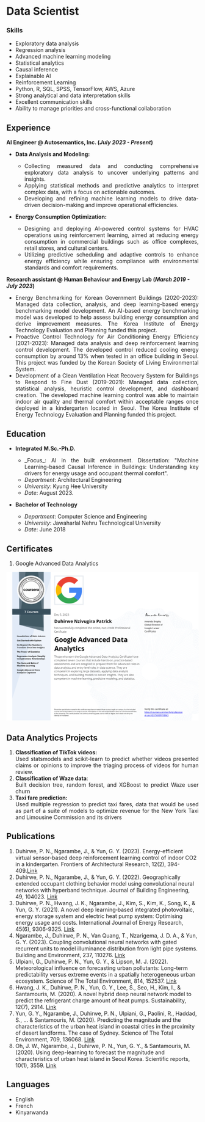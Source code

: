 # Data Scientist

### Skills
- Exploratory data analysis
- Regression analysis
- Advanced machine learning modeling
- Statistical analytics
- Causal inference
- Explainable AI
- Reinforcement Learning
- Python, R, SQL, SPSS, TensorFlow, AWS, Azure
- Strong analytical and data interpretation skills
- Excellent communication skills
- Ability to manage priorities and cross-functional collaboration


## Experience
**AI Engineer @ Autosemantics, Inc. (_July 2023 - Present_)**
- **Data Analysis and Modeling:**
    - <div align="justify">Collecting measured data and conducting comprehensive exploratory data analysis to uncover underlying patterns and insights.</div>
    - <div align="justify">Applying statistical methods and predictive analytics to interpret complex data, with a focus on actionable outcomes.</div>
    - <div align="justify">Developing and refining machine learning models to drive data-driven decision-making and improve operational efficiencies.</div>

- **Energy Consumption Optimization:**
    - <div align="justify">Designing and deploying AI-powered control systems for HVAC operations using reinforcement learning, aimed at reducing energy consumption in commercial buildings such as office complexes, retail stores, and cultural centers.</div>
    - <div align="justify">Utilizing predictive scheduling and adaptive controls to enhance energy efficiency while ensuring compliance with environmental standards and comfort requirements.</div>



**Research assistant @ Human Behaviour and Energy Lab (_March 2019 - July 2023_)**
- <div align="justify">Energy Benchmarking for Korean Government Buildings (2020-2023): Managed data collection, analysis, and deep learning-based energy benchmarking model development. An AI-based energy benchmarking model was developed to help assess building energy consumption and derive improvement measures. The Korea Institute of Energy Technology Evaluation and Planning funded this project. </div>
- <div align="justify">Proactive Control Technology for Air Conditioning Energy Efficiency (2021-2023): Managed data analysis and deep reinforcement learning control development. The developed control reduced cooling energy consumption by around 13% when tested in an office building in Seoul. This project was funded by the Korean Society of Living Environmental System. </div>
- <div align="justify">Development of a Clean Ventilation Heat Recovery System for Buildings to Respond to Fine Dust (2019-2021): Managed data collection, statistical analysis, heuristic control development, and dashboard creation. The developed machine learning control was able to maintain indoor air quality and thermal comfort within acceptable ranges once deployed in a kindergarten located in Seoul. The Korea Institute of Energy Technology Evaluation and Planning funded this project.</div>

  

## Education
- **Integrated M.Sc.-Ph.D.**
    - <div align="justify">_Focus_: AI in the built environment. Dissertation: "Machine Learning-based Causal Inference in Buildings: Understanding key drivers for energy usage and occupant thermal comfort".</div>
    - _Department_: Architectural Engineering
    - _University_: Kyung Hee University
    - _Date_: August 2023.
  
- **Bachelor of Technology**
    - _Department_: Computer Science and Engineering
    - _University_: Jawaharlal Nehru Technological University
    - _Date_: June 2018

## Certificates
1. Google Advanced Data Analytics
   
![Certificate](/assets/img/google_certificate.png)

## Data Analytics Projects
1. **Classification of TikTok videos:** <div align="justify">Used statsmodels and scikit-learn to predict whether videos presented claims or opinions to improve the triaging process of videos for human review.</div>
2. **Classification of Waze data**:<div align="justify">Built decision tree, random forest, and XGBoost to predict Waze user churn</div>
3. **Taxi fare prediction:**<div align="justify">Used multiple regression to predict taxi fares, data that would be used as part of a suite of models to optimize revenue for the New York Taxi and Limousine Commission and its drivers</div>




## Publications
1. Duhirwe, P. N., Ngarambe, J., & Yun, G. Y. (2023). Energy-efficient virtual sensor-based deep reinforcement learning control of indoor CO2 in a kindergarten. Frontiers of Architectural Research, 12(2), 394-409.[Link](https://doi.org/10.1016/j.foar.2022.10.003)
2. Duhirwe, P. N., Ngarambe, J., & Yun, G. Y. (2022). Geographically extended occupant clothing behavior model using convolutional neural networks with hyperband technique. Journal of Building Engineering, 49, 104023. [Link](https://doi.org/10.1016/j.jobe.2022.104023)
3. Duhirwe, P. N., Hwang, J. K., Ngarambe, J., Kim, S., Kim, K., Song, K., & Yun, G. Y. (2021). A novel deep learning‐based integrated photovoltaic, energy storage system and electric heat pump system: Optimising energy usage and costs. International Journal of Energy Research, 45(6), 9306-9325. [Link](https://doi.org/10.1016/j.buildenv.2023.110276)
4. Ngarambe, J., Duhirwe, P. N., Van Quang, T., Nzarigema, J. D. A., & Yun, G. Y. (2023). Coupling convolutional neural networks with gated recurrent units to model illuminance distribution from light pipe systems. Building and Environment, 237, 110276. [Link](https://doi.org/10.1016/j.buildenv.2023.110276)
5. Ulpiani, G., Duhirwe, P. N., Yun, G. Y., & Lipson, M. J. (2022). Meteorological influence on forecasting urban pollutants: Long-term predictability versus extreme events in a spatially heterogeneous urban ecosystem. Science of The Total Environment, 814, 152537. [Link](https://doi.org/10.1016/j.scitotenv.2021.152537)
6. Hwang, J. K., Duhirwe, P. N., Yun, G. Y., Lee, S., Seo, H., Kim, I., & Santamouris, M. (2020). A novel hybrid deep neural network model to predict the refrigerant charge amount of heat pumps. Sustainability, 12(7), 2914. [Link](https://doi.org/10.3390/su12072914)
7. Yun, G. Y., Ngarambe, J., Duhirwe, P. N., Ulpiani, G., Paolini, R., Haddad, S., ... & Santamouris, M. (2020). Predicting the magnitude and the characteristics of the urban heat island in coastal cities in the proximity of desert landforms. The case of Sydney. Science of The Total Environment, 709, 136068. [Link](https://doi.org/10.1016/j.scitotenv.2019.136068)
8. Oh, J. W., Ngarambe, J., Duhirwe, P. N., Yun, G. Y., & Santamouris, M. (2020). Using deep-learning to forecast the magnitude and characteristics of urban heat island in Seoul Korea. Scientific reports, 10(1), 3559. [Link](https://doi.org/10.1038/s41598-020-60632-z)

## Languages
- English
- French
- Kinyarwanda
